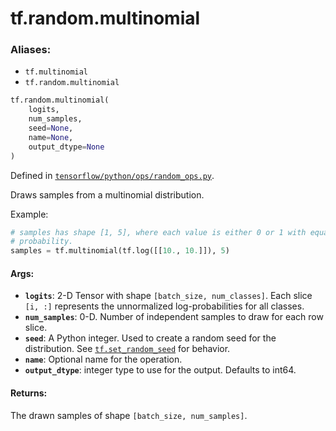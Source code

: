 <div itemscope itemtype="http://developers.google.com/ReferenceObject">
<meta itemprop="name" content="tf.random.multinomial" />
<meta itemprop="path" content="Stable" />
</div>

# tf.random.multinomial

### Aliases:

* `tf.multinomial`
* `tf.random.multinomial`

``` python
tf.random.multinomial(
    logits,
    num_samples,
    seed=None,
    name=None,
    output_dtype=None
)
```



Defined in [`tensorflow/python/ops/random_ops.py`](/code/stable/tensorflow/python/ops/random_ops.py).

Draws samples from a multinomial distribution.

Example:

```python
# samples has shape [1, 5], where each value is either 0 or 1 with equal
# probability.
samples = tf.multinomial(tf.log([[10., 10.]]), 5)
```

#### Args:

* <b>`logits`</b>: 2-D Tensor with shape `[batch_size, num_classes]`.  Each slice
    `[i, :]` represents the unnormalized log-probabilities for all classes.
* <b>`num_samples`</b>: 0-D.  Number of independent samples to draw for each row slice.
* <b>`seed`</b>: A Python integer. Used to create a random seed for the distribution.
    See
    <a href="../../tf/random/set_random_seed.md"><code>tf.set_random_seed</code></a>
    for behavior.
* <b>`name`</b>: Optional name for the operation.
* <b>`output_dtype`</b>: integer type to use for the output. Defaults to int64.


#### Returns:

The drawn samples of shape `[batch_size, num_samples]`.